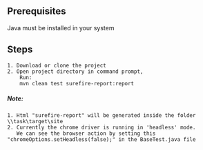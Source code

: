 ## Prerequisites 
Java must be installed in your system

## Steps
    1. Download or clone the project
    2. Open project directory in command prompt, 
        Run:
        mvn clean test surefire-report:report

##### Note: 
    1. Html "surefire-report" will be generated inside the folder \\task\target\site
    2. Currently the chrome driver is running in 'headless' mode. 
       We can see the browser action by setting this "chromeOptions.setHeadless(false);" in the BaseTest.java file